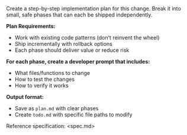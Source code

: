 Create a step-by-step implementation plan for this change. Break it into small, safe phases that can each be shipped independently.

**Plan Requirements:**
- Work with existing code patterns (don't reinvent the wheel)
- Ship incrementally with rollback options
- Each phase should deliver value or reduce risk

**For each phase, create a developer prompt that includes:**
- What files/functions to change
- How to test the changes
- How to verify it works

**Output format:**
- Save as `plan.md` with clear phases
- Create `todo.md` with specific file paths to modify

Reference specification: <spec.md>
